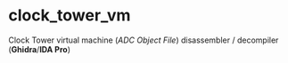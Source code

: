 # clock_tower_vm
Clock Tower virtual machine (*ADC Object File*) disassembler / decompiler (**Ghidra**/**IDA Pro**)


